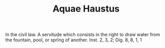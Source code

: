 ---
title: Aquae Haustus
letter: A
permalink: "/definitions/aquae-haustus.html"
body: In the civil law. A servitude which consists in the right to draw water from
  the fountain, pool, or spring of another. Inst. 2, 3, 2; Dig. 8, 8, 1, 1
published_at: '2018-07-07'
layout: post
---